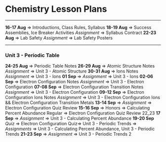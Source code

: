 # Chemistry Lesson Plans

***

**16-17 Aug** => Introductions, Class Rules, Syllabus
**18-19 Aug** => Success Assemblies, Ice Breaker Activities
*Assignment* => Syllabus Contract
**22-23 Aug** => Lab Safety
*Assignment* => Lab Safety Posters

***

### Unit 3 - Periodic Table
**24-25 Aug** => Periodic Table Notes
**26-29 Aug** => Atomic Structure Notes
*Assignment* => Unit 3 - Atomic Structure
**30-31 Aug** => Ions Notes
*Assignment* => Unit 3 - Ions
**01 Sep** => *Assignment* => Unit 3 - Ions
**02-06 Sep** => Electron Configuration Notes
*Assignment* => Unit 3 - Electron Configuration
**07-08 Sep** => Electron Configuration Transition Notes
*Assignment* => Unit 3 - Electron Configuration
**09-12 Sep** => Electron Configuration Ions Notes
*Assignment* => Unit 3 - Electron Configuration Ions && Electron Configuration Transition Metals
**13-14 Sep** => *Assignment* => Electron Configuration Quiz Review
**15-16 Sep** => Honors => Calculating Percent Abundance
Regular => Electron Configuration Quiz Review 22_23
**17 Sep** => *Assignment* => Unit 3 - Calculating Percent Abundance
**19-20 Sep** *Quiz* => Electron Configuration Quiz=> Unit 3 - Periodic Trends => *Assignments* => Unit 3 - Calculating Percent Abundance, Unit 3 - Periodic Trends 
**21-23 Sep** => *Assignment* => Unit 3 - Periodic Trends 2
